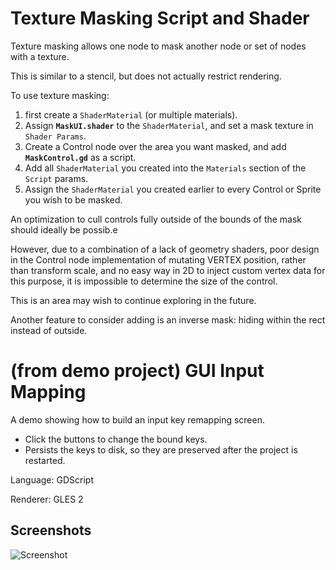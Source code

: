 # Texture Masking Script and Shader

Texture masking allows one node to mask another node or set of nodes with a texture.

This is similar to a stencil, but does not actually restrict rendering.

To use texture masking:

1. first create a `ShaderMaterial` (or multiple materials).
2. Assign **`MaskUI.shader`** to the `ShaderMaterial`, and set a mask texture in `Shader Params`.
3. Create a Control node over the area you want masked, and add **`MaskControl.gd`** as a script.
4. Add all `ShaderMaterial` you created into the `Materials` section of the `Script` params.
5. Assign the `ShaderMaterial` you created earlier to every Control or Sprite you wish to be masked.

An optimization to cull controls fully outside of the bounds of the mask should ideally be possib.e

However, due to a combination of a lack of geometry shaders, poor design in the Control
node implementation of mutating VERTEX position, rather than transform scale, and no easy way in 2D
to inject custom vertex data for this purpose, it is impossible to determine the size of the control.

This is an area may wish to continue exploring in the future.

Another feature to consider adding is an inverse mask: hiding within the rect instead of outside.

# (from demo project) GUI Input Mapping

A demo showing how to build an input key remapping screen.

- Click the buttons to change the bound keys.
- Persists the keys to disk, so they are preserved
  after the project is restarted.

Language: GDScript

Renderer: GLES 2

## Screenshots

![Screenshot](screenshots/input_mapping.png)
